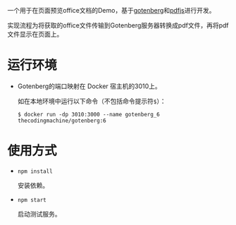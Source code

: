 一个用于在页面预览office文档的Demo，基于[gotenberg](https://github.com/thecodingmachine/gotenberg)和[pdfjs](https://github.com/mozilla/pdfjs-dist)进行开发。

实现流程为将获取的office文件传输到Gotenberg服务器转换成pdf文件，再将pdf文件显示在页面上。

# 运行环境

- Gotenberg的端口映射在 Docker 宿主机的3010上。

    如在本地环境中运行以下命令（不包括命令提示符`$`）：
    
    ```shell
    $ docker run -dp 3010:3000 --name gotenberg_6 thecodingmachine/gotenberg:6
    ```

# 使用方式

- `npm install`

    安装依赖。

- `npm start`

    启动测试服务。
